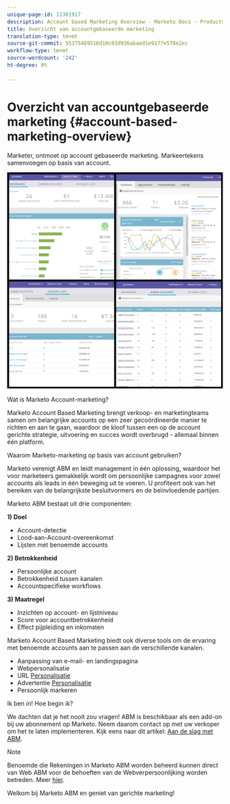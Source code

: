 ```yaml
---
unique-page-id: 11381917
description: Account based Marketing Overview - Marketo Docs - Productdocumentatie
title: Overzicht van accountgebaseerde marketing
translation-type: tm+mt
source-git-commit: 55375469516d10c03d936abaed1e9177e578e2ec
workflow-type: tm+mt
source-wordcount: '242'
ht-degree: 0%

---
```



# Overzicht van accountgebaseerde marketing {#account-based-marketing-overview}

Marketer, ontmoet op account gebaseerde marketing. Markeertekens samenvoegen op basis van account.

![](assets/photo-collage.png)

Wat is Marketo Account-marketing?

Marketo Account Based Marketing brengt verkoop- en marketingteams samen om belangrijke accounts op een zeer gecoördineerde manier te richten en aan te gaan, waardoor de kloof tussen een op de account gerichte strategie, uitvoering en succes wordt overbrugd - allemaal binnen één platform.

Waarom Marketo-marketing op basis van account gebruiken?

Marketo verenigt ABM en leidt management in één oplossing, waardoor het voor marketeers gemakkelijk wordt om persoonlijke campagnes voor zowel accounts als leads in één beweging uit te voeren. U profiteert ook van het bereiken van de belangrijkste besluitvormers en de beïnvloedende partijen.

Marketo ABM bestaat uit drie componenten:

**1) Doel**

* Account-detectie
* Lood-aan-Account-overeenkomst
* Lijsten met benoemde accounts

**2) Betrokkenheid**

* Persoonlijke account
* Betrokkenheid tussen kanalen
* Accountspecifieke workflows

**3) Maatregel**

* Inzichten op account- en lijstniveau
* Score voor accountbetrokkenheid
* Effect pijpleiding en inkomsten

Marketo Account Based Marketing biedt ook diverse tools om de ervaring met benoemde accounts aan te passen aan de verschillende kanalen.

* Aanpassing van e-mail- en landingspagina
* Webpersonalisatie
* URL [Personalisatie](/help/marketo/product-docs/demand-generation/landing-pages/personalizing-landing-pages/enable-personalized-urls-for-your-account.md)
* Advertentie [Personalisatie](/help/marketo/product-docs/demand-generation/facebook/create-a-custom-audience-in-facebook.md)
* [](/help/marketo/product-docs/web-personalization/website-retargeting/retargeting-with-web-personalization-data.md) Persoonlijk markeren

Ik ben in! Hoe begin ik?

We dachten dat je het nooit zou vragen! ABM is beschikbaar als een add-on bij uw abonnement op Marketo. Neem daarom contact op met uw verkoper om het te laten implementeren. Kijk eens naar dit artikel: [Aan de slag met ABM](/help/marketo/product-docs/account-based-marketing/setup-abm/getting-started-with-abm.md).

>[!NOTE]
>
>Benoemde die Rekeningen in Marketo ABM worden beheerd kunnen direct van Web ABM voor de behoeften van de Webverpersoonlijking worden betreden. Meer [hier](/help/marketo/product-docs/web-personalization/account-based-web-marketing/account-based-web-marketing-with-abm.md).

Welkom bij Marketo ABM en geniet van gerichte marketing!
